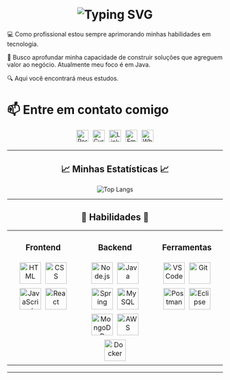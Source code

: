 <h1 align="center">
    <img src="https://readme-typing-svg.herokuapp.com/?font=Righteous&size=35&center=true&vCenter=true&width=800&height=80&duration=4000&lines=Olá,+me+chamo+Eduardo!+👋;Sou+estudante+de+Engenharia+de+Software!+🚀" alt="Typing SVG"/>
</h1>

💻 Como profissional estou sempre aprimorando minhas habilidades em tecnologia.

🌱 Busco aprofundar minha capacidade de construir soluções que agreguem valor ao negócio. Atualmente meu foco é em Java.

🔍 Aqui você encontrará meus estudos.

# 📫 Entre em contato comigo

<div align="center" style="display: flex; justify-content: center; gap: 10px;">
    <a href="https://eduardoaugustopp-portfolio.vercel.app/" target="_blank" rel="noopener noreferrer" aria-label="Visite meu portfólio" style="text-decoration: none; border: none;">
        <img src="https://img.shields.io/badge/Portfolio-red.svg?style=for-the-badge&logo=firefox&logoColor=white" alt="Portfolio" style="height: 28px; margin-bottom: 5px; border: none;" />
    </a>
    <a href="https://drive.google.com/file/d/1fu-wFev9fxRqUDkh58NCKNbMoXPimNkW/view?usp=sharing" target="_blank" aria-label="Acesse meu currículo" style="text-decoration: none; border: none;">
        <img src="https://img.shields.io/badge/-Curriculum%20Vitae-orange" alt="Curriculum Vitae" style="height: 28px; border: none;" />
    </a>
    <a href="https://www.linkedin.com/in/eduardoaugustopp" target="_blank" rel="noopener noreferrer" aria-label="Visite meu LinkedIn" style="text-decoration: none; border: none;">
        <img src="https://img.shields.io/badge/linkedin-%231E77B5.svg?&style=for-the-badge&logo=linkedin&logoColor=white" alt="LinkedIn" style="height: 28px; margin-bottom: 5px; border: none;" />
    </a>
    <a href="mailto:eduardo.augustopp@hotmail.com" target="_blank" rel="noopener noreferrer" aria-label="Envie um e-mail" style="text-decoration: none; border: none;">
        <img src="https://img.shields.io/badge/Email-%23EA4335.svg?&style=for-the-badge&logo=gmail&logoColor=white" alt="Email" style="height: 28px; margin-bottom: 5px; border: none;" />
    </a>
    <a href="https://wa.me/5535998068977" target="_blank" rel="noopener noreferrer" aria-label="Envie uma mensagem pelo WhatsApp" style="text-decoration: none; border: none;">
        <img src="https://img.shields.io/badge/WhatsApp-%2304D362.svg?&style=for-the-badge&logo=whatsapp&logoColor=white" alt="WhatsApp" style="height: 28px; margin-bottom: 5px; border: none;" />
    </a>
</div>

<hr/>

<h2 align="center">📈 Minhas Estatísticas 📈</h2>

<div align="center">

![Top Langs](https://github-readme-stats.vercel.app/api/top-langs/?username=eduardoaugustopp&langs_count=8&layout=compact&theme=react&border_radius=10&size_weight=0.5&count_weight=0.5&cache_seconds=3600)

</div>
<hr/>
<h2 align="center">🔧 Habilidades 🔧</h2>

<table>
  <tr>
    <td valign="top" width="33%">
      <h3 style="text-align: center;">Frontend</h3>  
      <div align="center">  
        <div style="display: flex; flex-wrap: wrap; justify-content: center;">
          <img src="https://skillicons.dev/icons?i=html" alt="HTML" width="50" height="50" style="margin: 5px;" />
          <img src="https://skillicons.dev/icons?i=css" alt="CSS" width="50" height="50" style="margin: 5px;" />
          <img src="https://skillicons.dev/icons?i=javascript" alt="JavaScript" width="50" height="50" style="margin: 5px;" />
          <img src="https://skillicons.dev/icons?i=react" alt="React" width="50" height="50" style="margin: 5px;" />
        </div>
      </div>
    </td>

<td valign="top" width="33%">
      <h3 style="text-align: center;">Backend</h3>  
      <div align="center">  
        <div style="display: flex; flex-wrap: wrap; justify-content: center;">
          <img src="https://skillicons.dev/icons?i=nodejs" alt="Node.js" width="50" height="50" style="margin: 5px;" />
          <img src="https://skillicons.dev/icons?i=java" alt="Java" width="50" height="50" style="margin: 5px;" />
          <img src="https://skillicons.dev/icons?i=spring" alt="Spring" width="50" height="50" style="margin: 5px;" />
          <img src="https://skillicons.dev/icons?i=mysql" alt="MySQL" width="50" height="50" style="margin: 5px;" />
          <img src="https://skillicons.dev/icons?i=mongodb" alt="MongoDB" width="50" height="50" style="margin: 5px;" />
          <img src="https://skillicons.dev/icons?i=aws" alt="AWS" width="50" height="50" style="margin: 5px;" />
          <img src="https://skillicons.dev/icons?i=docker" alt="Docker" width="50" height="50" style="margin: 5px;" />
        </div>
      </div>
    </td>

   <td valign="top" width="33%">
      <h3 style="text-align: center;">Ferramentas</h3>  
      <div align="center">  
        <div style="display: flex; flex-wrap: wrap; justify-content: center;">
          <img src="https://skillicons.dev/icons?i=vscode" alt="VSCode" width="50" height="50" style="margin: 5px;" />
          <img src="https://skillicons.dev/icons?i=git" alt="Git" width="50" height="50" style="margin: 5px;" />
          <img src="https://skillicons.dev/icons?i=postman" alt="Postman" width="50" height="50" style="margin: 5px;" />
          <img src="https://skillicons.dev/icons?i=eclipse" alt="Eclipse" width="50" height="50" style="margin: 5px;" />
        </div>
      </div>
    </td>
  </tr>
</table>

<hr/>
